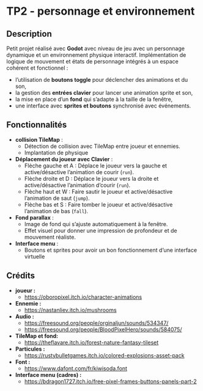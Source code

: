 # TP2 - personnage et environnement

## Description
Petit projet réalisé avec **Godot** avec niveau de jeu avec un personnage dynamique et un environnement physique interactif. Implémentation de logique de mouvement et états de personnage intégrés à un espace cohérent et fonctionnel :
- l’utilisation de **boutons toggle** pour déclencher des animations et du son,
- la gestion des **entrées clavier** pour lancer une animation sprite et son,
- la mise en place d’un **fond** qui s’adapte à la taille de la fenêtre,
- une interface avec **sprites et boutons** synchronisé avec événements.

## Fonctionnalités
- **collision TileMap** :
  - Détection de collision avec TileMap entre joueur et ennemies.
  - Implantation de physique
- **Déplacement du joueur avec Clavier** :
  - Flèche gauche et A : Déplace le joueur vers la gauche et active/désactive l’animation de courir (`run`).
  - Flèche droite et D : Déplace le joueur vers la droite et active/désactive l’animation d’courir (`run`).
  - Flèche haut et W : Faire sautir le joueur et active/désactive l’animation de saut (`jump`).
  - Flèche bas et S : Faire tomber le joueur et active/désactive l’animation de bas (`fall`).
- **Fond parallax** :
  - Image de fond qui s’ajuste automatiquement à la fenêtre.
  - Effet visuel pour donner une impression de profondeur et de mouvement réaliste.
- **Interface menu** :
  - Boutons et sprites pour avoir un bon fonctionnement d’une interface virtuelle
 
 ## Crédits
 - **joueur :**
   - https://oboropixel.itch.io/character-animations
 - **Ennemie :**
   - https://nastanliev.itch.io/mushrooms
 - **Audio :**
   - https://freesound.org/people/orginaljun/sounds/534347/
   - https://freesound.org/people/BloodPixelHero/sounds/584075/
 - **TileMap et fond:**
   - https://theflavare.itch.io/forest-nature-fantasy-tileset
 - **Particules :**
   - https://rustybulletgames.itch.io/colored-explosions-asset-pack
 - **Font :**
   - https://www.dafont.com/fr/kiwisoda.font
 - **Interface menu (cadres) :**
   - https://bdragon1727.itch.io/free-pixel-frames-buttons-panels-part-2

